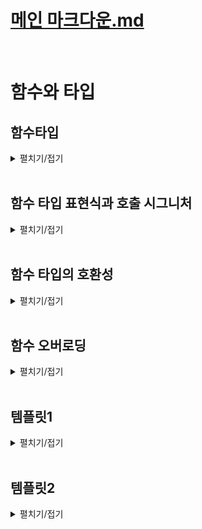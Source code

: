 # [메인 마크다운.md](README.md)
<br>


# 함수와 타입

## 함수타입
<details>
<summary>펼치기/접기</summary>
<br>

### 함수 타입 정의

먼저 두개의 매개변수의 합을 반환하는 func 함수를 선언해 본다.  
- src/Chapter0.ts
  ```ts
  function funcA(a, b) {
    return a + b;
  }
  ```
타입오류는 신경쓰지 않고 자바스크립트라고 생각하고 타인에게 설명해야 한다면 어떻게 설명하는것이 가장 좋은 방법일까?  

함수라는것은 기본적으로 매개변수를 받아 함수 블록 내부에 특정 연산과정을 거쳐 결과값을 반환하는 자바스크립트의 문법이다.  

그렇기 때문에 함수를 설명하는 가장 좋은 방법은 이 함수가 어떤 타입의 매개변수를 받고 어떤 연산을 거쳐 어떤 결과값을 반환하는지를 이야기하는 것이다.  

이 방법은 자바스크립트 버전의 설명이고 타입스크립트의 함수를 설명해야한다면 다음과 같다.  

- src/Chapter0.ts
  ```ts
  function funcB(a: number, b: number): number {
    return a + b;
  }
  ```
어떤 타입의 매개변수를 받고 어떤 타입의 결과 값을 반환하는지를 이야기 하는 것이다.  
연장선상에서 타입스크립트에서 함수의 타입을 정의할 때에도 좋은 설명 방식을 빌려 매개변수의 타입을 정의하고 반환값의 타입을 정의하는 식으로 함수의 타입을 정의하게 된다.   
<br>
반환값의 타입이 없다고 해도 반환값의 타입은 기본적으로 return문을 기준으로 자동으로 추론된다.
아래 함수의 경우 a는 number 타입이고, b도 number 타입이기 때문에 number + number는 number타입으로 추론을 해주게 된다.
- src/Chapter0.ts
  ```ts
  function funcC(a: number, b: number) {
    return a + b;
  }
  ```
<br>

### 화살표 함수 타입 정의
먼저 두개의 매개변수를 받아 더한값을 반환하는 화살표 함수를 선언한다.
- src/Chapter0.ts
  ```ts
  const funcD = (a, b) => a + b;
  ```
<br>

화살표 함수의 타입을 정의할떄에는 함수 선언식의 방식과 동일하다.  
매개변수 뒤에 타입 어노테이션을 선언하고, 반환타입 역시 함수 선언식과 동일하게 매개변수를 작성하는 소괄호 뒤에 타입 어노테이션을 선언한다.

- src/Chapter0.ts
  ```ts
  const funcE = (a: number, b: number): number => a + b;
  ```
<br>

화살표 함수의 반환 타입도 함수 선언식과 마찬가지로 함수의 반환값을 기준으로 자동으로 추론하기 때문에 생략하더라도 number타입으로 추론된다.
- src/Chapter0.ts
  ```ts
  const funcF = (a: number, b: number) => a + b;
  ```
<br>


### 함수의 매개변수

#### 자기소개 함수 예제
매개변수 name을 받아 console.log로 출력하는 기능을 구현한다.  
매개변수 name에 기본값을 문자열로 설정한다.  
매개변수의 기본값을 설정할 경우 매개변수의 타입을 직접 정의하지 않아도 오류가 발생하지 않으며 타입스크립트 컴파일러가 기본값을 기준으로 추론한다.  


- src/Chapter0.ts
  ```js
  function introduceA(name = "유혁스쿨") {
    console.log(`name : ${name}`);
  }
  ```

두가지 주의할 점이 있다.  
1. 기본값과 다른 타입으로 예를들어 number 등을 매개변수의 타입으로 정의할 경우 현재 기본값은 string인데 변수의 타입은 number로 정의되어 있어 뭐가 맞는것인지 오류를 발생하게 된다.  
2. 함수 호출시 자동 추론된 매개변수 타입(string)과 다른 타입을 인수로 전달하면 오류가 발생한다.

- src/Chapter0.ts
  ```js
  function introduceB(name: number = "유혁스쿨") { // [Error] Type 'string' is not assignable to type 'number'.ts(2322)

    console.log(`name : ${name}`);
  }

  introduceA(1);
  ```

#### 자기 소개 정보 확장
아래와 같이 키 정보에 대한 tall 매개변수를 추가하고, number타입으로 정의한다.  
함수 블록 내부에서는 name처럼 tall도 출력해준다.  
2개의 인수를 전달하며 해당 함수를 호출한다.  

- src/Chapter0.ts
  ```js
  function introduceC(name = "유혁스쿨", tall: number) {
    console.log(`name : ${name}`);
    console.log(`tall : ${tall}`);
  }
  introduceC("유혁스쿨", 200)
  ```

다음으로 tall 매개변수를 생략하고 호출한다.
이렇게 함수를 호출하면 tall이라는 매개변수가 필요한데, 실제로 전달하지 않았기 때문에 오류가 발생한다.  

- src/Chapter0.ts
  ```js
  introduceC("유혁스쿨") // [Error] An argument for 'tall' was not provided.
  ```

tall이라는 매개변수를 생략하고 싶다면 매개변수 타입 선언 전 변수의 바로옆에 물음표?를 넣어 마치 이전에 객체타입에 대해 살펴볼 때 선택적으로 프로퍼티를 만들었던 것과 같이 선택적 매개변수로 만들어 주면 된다.    
이렇게 선택적 매개변수가 된 tall이라는 매개변수에 마우스 커서를 올려보면 `(parameter) tall: number | undefined`와 같이 tall 변수에 들어오는 값이 number 타입의 값이 들어올 수도 있거나 혹은 값이 아에 안들어올 수도 있기 때문에 number와 undefined의 유니온 타입으로 추론되는것을 확인할 수 있다.  

- src/Chapter0.ts
  ```js
  function introduceD(name = "유혁스쿨", tall?: number) {
    console.log(`name : ${name}`);
    console.log(`tall : ${tall}`);
  }

  introduceD("유혁스쿨")
  ```

### 선택적 매개변수 - 유니온 타입, 타입좁히기
number와 undefined 유니온 타입이기 때문에 들어온 매개변수를 함수 블록내에서 10을 더하려고 하면 오류가 발생하게 된다.
덧셈 연산은 숫자와 숫자간에만 할수 있는 연산인데, 현재 tall이라는 값은 undefined일 수도 있는 값이기 때문에 불완전한 연산을 하지 못하도록 타입스크립트가 막아준다.

- src/Chapter0.ts
  ```js
  function introduceF(name = "유혁스쿨", tall?: number) {
    console.log(`name : ${name}`);
    if (typeof tall === "number") {
      console.log(`tall : ${tall + 10}`);
    }
  }
  ```
### 선택적 매개변수 - 필수 위치
실제 선택적 매개변수인 tall 뒤에 필수 매개변수를 하나 추가할 경우 정의 자체에서 오류가 발생한다.
선택적 매개변수보다 필수 매개변수가 뒤에 있기 때문에 발생하는 오류이다.

- src/Chapter0.ts
  ```js
  function introduceG(name = "유혁스쿨", tall?: number, age: number) {
    console.log(`name : ${name}`);
    if (typeof tall === "number") {
      console.log(`tall : ${tall + 10}`);
    }
  }

  introduceG("",13);
  ```
따라서 선택적 매개변수를 필수 매개변수와 함께 사용할 경우, 필수 매개변수를 선택적 매개변수 앞에 배치하면 해결이 된다.  


- src/Chapter0.ts
  ```js
  function introduceH(name = "유혁스쿨", age: number, tall?: number) {
    console.log(`name : ${name}`);
    if (typeof tall === "number") {
      console.log(`tall : ${tall + 10}`);
    }
  }

  introduceH("", 13); //name, age만 전달
  ```

#### 강의상 예외 내용
강의에서는 name변수가 필수 매개변수 이기 때문에 함수 호출시 name에 해당하는 값을 생략할 경우 오류가 발생한다고 설명하였으나, name에 기본값을 선언하게되면 `function introduceF(name?: string, tall?: number): void` 와 같이 타 입스크립트가 name도 선택적 매개변수로 해석한다.  
하지만 실제로 코드에서는 기본값이 설정되어 있으므로 같은 의미가 아니다.  
즉, 함수를 호출할때 `introduceF()` 로 호출하게 될 경우 선택적 매개변수로 작동하지만, 코드상에서는 매개변수를 받고있기 때문에 `introduceF(13);`와 같이 number타입 매개변수를 하나만 넣은 상태로 호출할경우 number타입 매개변수가 string타입 매개변수인 name에 전달되어 오류가 발생하게 된다.  

### Rest Parameter
매개변수 갯수 재한 없이 다양한 값들을 받고, 모두 합한 sum을 반환하는 함수를 만들어 본다.  
`getSum(...rest)` 와 같이 매개변수앞에 ...을 붙혀준다.  
해당 문법은 자바스크립트 문법으로 rest 파라미터 라고 부른다.  
가변적인 길이의 인수들을 전달하면 배열로 묶어 변수에 저장할 수 있도록 도와주는 문법이다.  
자바의 가변인자와 동일하다.  
rest parameter 매개변수의 타입은 어떻게 정의해줘야 할까?
예제에서 전달하려는 인수들은 모두 number타입의 값일 테니까 number 타입의 배열로 정의를 해주면 된다.

- src/Chapter0.ts
  ```js
  function getSumA(...rest: number[]) {
    let sum = 0
    for (let value of rest) {
      sum += value;
    }
    return sum;
  }
  getSumA(1, 2, 3) // 6
  getSumA(1, 2, 3, 4, 5) //15
  ```
  
만약 이때 매개변수의 갯수를 정하여 고정하고 싶다면 배열타입이 아닌 튜플 타입으로 정의하면 된다.

- src/Chapter0.ts
  ```js
  function getSumB(...rest: [number, number, number]) {
    let sum = 0
    for (let value of rest) {
      sum += value;
    }
    return sum;
  }
  getSumB(1, 2, 3) // 6
  getSumB(1, 2, 3, 4, 5) // [Error] Expected 3 arguments, but got 5.ts(2554)
  ```

</details>
<br>

## 함수 타입 표현식과 호출 시그니처
<details>
<summary>펼치기/접기</summary>
<br>

  ### 함수 타입 표현식
  <details>
  <summary>펼치기/접기</summary>
  <br>

  함수를 정의하려면 매개변수 타입들과 반환값의 타입들을 정의해서 함수의 타입을 정의할 수 있다.
  함수 타입 표현식이라는 것을 이용하면 타입 별칭을 이용해서도 함수의 타입을 정의할 수 있다.

  - src/Chapter1.ts
    ```ts
    const addA = (a, b) => a + b
    const addB = (a: number, b: number): number => a + b;
    ```

  #### 함수 타입 표현식 예제
  아래와 같이 타입 별칭을 이용하여 매개변수 타입과 반환값 타입 모두 number로 정의한다.  
  변수의 타입을 정의하듯 화살표 함수의 함수명 옆에 타입 어노테이션을 적용한다.  
  함수의 선언식에 직접 정의해주지 않아도 깔끔하게 함수의 타입 정의가 가능해진다.  
  이렇게 타입 별칭을 이용해 함수의 타입을 별도로 정의하는 문법을 함수타입표현식 이라고 하며, 영어로는 Function Type Expression이라고 부른다.  

  - src/Chapter1.ts
    ```ts
    type Add = (a: number, b: number) => number;
    const addC: Add = (a, b) => a + b; 
    ```
    인터넷에 돌아다니는 여러 문서나 강의들을 보면 해당 문법을 호출 시그니처 또는 함수 시그니처라고 부르기도 하는데, 엄밀히 말하면 TypeScript 공식 문서에서는 이 문법의 이름을 함수 타입 표현식이라고 소개하고 있다.  
    따라서 정확한 이름을 알아두는 건 매우 중요하므로 이렇게 함수 타입 표현식으로 알아두면 된다.  
  
  #### 함수 타입 표현식 장점
  덧셈 뿐만 아니라 뺄셈 그리고 곱셈, 나눗셈 등 사칙연산 함수와 비슷한 셩식의 함수 여러개를 만들어야 될 때 일반적으로 매개변수와 반환값에 모두 타입을 일일이 정의해줘야 한다면 중복되는 코드가 너무 많아진다.  
  그래서 이럴 때 함수 타입 표현식을 이용하면 굉장히 깔끔하게 코드를 고칠 수 있다.  
  type으로 정의된 Add 타입을 Operation 타입에 재정의하여 각 화살표 함수에 타입어노테이션으로 지정해준다.  
  - src/Chapter1.ts
    ```ts
    type OperationA= Add;
    const sub: OperationA = (a, b) => a - b;
    const multiply: OperationA = (a, b) => a * b;
    const divide: OperationA = (a, b) => a * b;
    ```

  Operaiont이 아닌 실제 정의된 우항의 타입 자체를 그대로 타입어노테이션으로 적용도 가능하다.
  타입별칭은 사실 우항에 있는 타입을 좌항의 이름으로 부르겠다는것으로 Operation이나 Add는 우항에 정의한 함수 타입 입을 해당 이름의 타입으로 저장한것과 같은것이다.  
  따라서 굳이 타입별칭을 이용하지 않아도 타입 어노테이션을 바로 정의한 뒤 값에 타입에 맞는 함수를 작성하면 되는것이다.  
  - src/Chapter1.ts
    ```ts
    const clacA: (a: number, b: number) => number = (a, b) => a + b;
    ```
  추가로 당연히 타입의 정의가 두개의 매개변수가 있는 함수를 정의하고 있기 때문에 만약 마음대로 매개변수의 개수를 하나 더 추가하면 당연히 오류가 발생하게 된다.  
  타입에는 두개의 매개변수가 있도록 했는데, 실제 구현부에서 3개의 매개변수를 썼기 때문이다.  
  따라서 함수의 타입을 표현식으로 정의할 때는 매개변수의 갯수와 타입을 다 맞춰줘야 한다.  
  - src/Chapter1.ts
    ```ts
    const clacB: (a: number, b: number) => number = (a, b, c) => a + b; // Type '(a: any, b: any, c: any) => any' is not assignable to type '(a: number, b: number) => number'. Target signature provides too few arguments. Expected 3 or more, but got 2.ts(2322)
    ```
  </details>
  <br>

  ### 호출 시그니처(콜 시그니처)
  <details>
  <summary>펼치기/접기</summary>
  <br>

  함수의 타입을 별도로 정의하는 또 다른 문법이다.  
  함수의 타입을 분리해서 정의할 수 있다.  
  type을 정의하듯 중괄호를 열어준 뒤, 중괄호 내부에 소괄호를열고 매개변수와 매개변수의 타입, 반환타입을 작성한다.
  이렇게 함수 타입을 정의하는 문법을 호출 시그니처라고 부른다.  
  - src/Chapter1.ts
    ```ts
    type OperationB = {
      (a: number, b: number): number;
    }

    const add2: OperationB = (a, b) => a + b;
    const sub2: OperationB = (a, b) => a - b;
    const multiply2: OperationB = (a, b) => a * b;
    const divide2: OperationB = (a, b) => a * b;
    ```
  일반적으로 함수의 타입을 타입별칭등을 이용하지 않고 정의할 때는 `function func(a: number): void {}` 이렇게 정의하는데
  여기서 `(a: number): void` 이 부분만 선언된 타입의 중괄호블록 내부에 작성한것이다.  
  이 문법을 호출 시그니처 또는 콜 시그니처라고 부르며, 함수 타입 표현식과 동일한 기능을 한다고 이해하면 된다.  
  함수의 타입을 정의하는데 이렇게 중괄호를 열어 마치 객체 타입을 정의하듯 하는 이유는 사실 자바스크립트의 함수도 객체이기 때문이다.  

  참고로 하이브리드 타입이라고 해서 호출 시그니처를 이용할 때 객체 프로퍼티를 추가로 정의할 수 있다.
  이것이 가능한 이유는 방금 말했듯 자바스크립트에서는 함수도 객체이기 때문이다.  
  OperationC 타입을 갖는 변수 add2는 함수처럼 호출될 수도 있고, .표기법을 이용하여 마치 객체를 사용하듯 사용할 수 있다.  
  따라서 이런식으로 타입을 만들면 해당 타입을 갖는 변수를 마치 객체로도 쓰고 함수로도 쓸 수 있다고 해서 하이브리드 타입이라고도 부른다.
  - src/Chapter1.ts
    ```ts
    type OperationC = {
      (a: number, b: number): number;
      name: string
    }
    ```
  </details>
  <br>

</details>
<br>


## 함수 타입의 호환성
<details>
<summary>펼치기/접기</summary>
<br>

기본 타입의 호환성이나 객체 타입의 호환성과 똑같이 함수 타입을 다른 함수 타입으로 취급해도 괜찮은가를 판단하는 말이다.  
함수타입의 호환성을 판단할 때는 두 가지의 체크리스트가 있다.  

1. 반환값의 타입이 호환되는지에 대한 여부
2. 매개변수의 타입이 호환되는지에 대한 여부
위 두가지의 기준이 모두 만족되어야만 두 함수의 타입이 호환된다라고 말할 수 있다.

### 1. 반환값이 호환되는가?
두개의 함수 타입을 만들어본다.  
number 타입의 반환값을 가지는 함수 타입 A와 number 리터럴 타입 10의 반환값 타입을 갖고 있는 함수 타입 B를 선언한다.  
다음으로 10을 반환하는 함수 a와 b에 각각의 함수 타입을 지정한다.  
B타입의 함수는 무조건 number 리터럴 타입 10을 반환하기 때문에 20을 반환하면 오류가 발생한다.

- src/Chapter2.ts
  ```ts
  type A = () => number;
  type B = () => 10;

  let a: A = () => 10;
  let b: B = () => 10; // 10이 아닌 number 값을 반환하면 오류가 발생한다.
  ```

이때 변수 a에 b를 할당할 경우 허용되지만 변수 b에 a를 할당할 경우는 허용되지 않는다.

- src/Chapter2.ts
  ```ts
  a = b;
  b = a; // b < a 즉, a가 number 타입이고, b는 number 리터럴타입 이므로 a 더 크다.
  ```
a함수의 반환값 타입은 number 타입이다.  
b함수의 반환값 타입은 number 리터럴 타입 10 이다.  
반환값 타입으로만 보자면 b에 a를 할당하겠다는 것은 type A를 type B로 취급하겠다는 것과 똑같은것이다.  
함수 a와 b의 타입이 다르기 때문이다.  

반환값의 기준으로만 보면 타입 B의 반환값은 number 리터럴 타입이다.  
타입 A의 반환값은 number 타입이다.  
number 타입을 number 리터럴 타입으로 취급하겠다는것이다.  
이는 number 타입이 number 리터럴타입 보다 크기 때문에 다운캐스팅에 해당한다.  
이것이 바로 허용되지 않는 이유이다.  
함수 타입 간의 호환성을 평가할 때 이렇게 반환값이 호환되는지에 대한 기준은 반환값끼리의 다운 캐스팅이 되면 안되도록 평가를 한다.  
따라서 a라는 변수에 저장된 함수의 반환값의 타입이 b 변수에 저장된 함수의 반환값 보다 크기 때문에 다운 캐스팅이다.  

반대로 a에 b를 할당하는것은 허용되었다.  
변수 a에 변수 b를 할당하는것은 b 타입을 a 타입으로 취급하겠다는 것이다.  
b 타입의 반환값으로만 보면 number 리터럴 타입 이며, a 타입의 반환값은 number 타입이다.  
number 리터럴 타입을 number 타입으로 취급하겠다는 것은 업캐스팅이기 때문에 a에 b를 할당하는것은 허용이 되는 것이다.  

이렇게 반환값 타입끼리는 업캐스팅하는 상황에서는 호환된다고 판단하고, 다운캐스팅 하는 상황에서는 호환되지 않는다고 판단한다.  
쉽게 말해 B타입을 A타입으로 취급하려고 할 때 A타입의 반환값이 더 큰 타입이라면 통과되고 반대로는 안된다고 하는것이다.

### 2. 매개변수가 호횐되는가?
2_1) 매개변수의 갯수가 같을 때.
2_2) 매개변수의 갯수가 다를 때.

#### 2_1) 매개변수 갯수가 같을 때 예제
매개변수는 number라는 타입을 갖고 반환타입은 void인 타입 C, 타입 D를 선언한다.
두개의 각 타입을 갖는 함수 c, d를 선언한다.  
타입도 같고 매개변수도 같을 경우 양쪽으로 할당하는것이 호환된다.
두개가 똑같은 타입이기 때문이다.  
- src/Chapter2.ts
  ```ts
  type C = (value: number) => void;
  type D = (value: number) => void;

  let c: C = (value) => {};
  let d: D = (value) => {};
  c = d; // 할당 허용 - 호환
  d = c; // 할당 허용 - 호환
  ```

아래와 같이 매개변수 value를 number 리터럴 타입 10으로 정의한 함수 타입 E가 정의된 실제 함수 e를 함수 c에 할당하려고 하면 오류가 발생한다.  
number 리터럴 타입을 number 타입으로 취급하는것이기 때문에 업캐스팅인데, 왜 안되는것일까?  
반환값 타입을 기준으로 호환성을 판단할때와는 다르게 매개변수의 타입을 기준으로 호환성을 판단할 때는 반대로 upcatsing일때는 호환이 되지 않는다고 평가한다.
반대의 경우로 다시 함수 e에 함수 c를 할당하도록 작성할 경우 오류가 발생하지 않는다.  
e는 number 리터럴타입 타입, c는 number타입 즉, `number → number 리터럴` 으로 취급하는 다운캐스팅이지만 허용이 되는것이다.  

결론적으로 매개변수의 타입을 기준으로 함수 타입의 호환성을 판단할 때에는 업캐스팅일땐 안되고, 다운캐스팅일때는 된다.  


- src/Chapter2.ts
  ```ts
  type E = (value: 10) => void;
  let e: E = (value) => {};
  c = e; // 업캐스팅 허용안됨. (Error)
  e = c; // 다운캐스팅 허용됨. 
  ```

매개변수가 객체 타입을 사용하는 예시로 조금 더 쉽게 설명이 가능하다.

- src/Chapter2.ts
  ```ts
  type Animal = {
    name: string;
  }
  type Dog = {
    name: string;
    color: string;
  }
  ```

Animal 타입이 조건이 더 작기 때문에 두 타입간의 관계는 Animal 타입이 Dog 타입의 Super 타입이다.  
각 타입을 지정할 함수를 구현해주고, Dog타입을 갖는 함수 dogFunc를 Animal타입을 갖는 함수 animalFunc에 할당할 경우 오류가 발생한다.  
이는 이전과 똑같은 상황으로 animalFunc의 매개변수 타입은 Animal이고 dogFunc 매개변수 타입은 Dog로 animalFunc의 매개변수 타입 Animal이 Super 타입으로 더 큰 타입이다.  
역시 dogFunc에서 animalFunc로 업캐스팅 되는 상황인데 안되는것이다.  

- src/Chapter2.ts
  ```ts
  let animalFunc = (animal: Animal) => {
    console.log(animal.name)
  };
  let dogFunc = (dog: Dog) => {
    console.log(dog.name)
    console.log(dog.color)
  };
  animalFunc = dogFunc;
  dogFunc = animalFunc;
  ```

animalFunc에 dogFunc를 할당한다는 것은 코드로 예를들면 다음과 같다.  
Animal타입에는 color라는 프로퍼티가 없기 때문에 오류가 발생한다.  
따라서 할당하려고 하는 함수의 매개변수 타입이 Dog처럼 서브타입일 경우 아래와 같이 말도안되는 코드가 나올 수 있기 때문에 업캐스팅일 때는 허용하지 않도록 막아주는것이다.
- src/Chapter2.ts
  ```ts
  let testFuncA = (animal: Animal) => {
    console.log(animal.name)
    console.log(animal.color) // [Error] Property 'color' does not exist on type 'Animal'.ts(2339)
  }
  ```

반대로 dogFunc에 animalFunc를 할당하는것을 허용하는 이유를 코드로 예를 들면 다음과 같다.  
dogFunc에 animalFunc를 할당하는 것이기 때문에 매개변수의 타입은 dogFunc를 따라야 한다.  
Dog타입은 Animal타입의 서브타입이기 때문에, 기본적으로 Animal타입의 객체들이 갖고 있는 모든 프로퍼티들을 Dog 타입은 이미 갖고 있다.  
그렇기 때문에 animalFunc를 dogFunc에 할당해도 전혀 아무런 타입 오류가 발생하지 않는 것이다.  
- src/Chapter2.ts
  ```ts
  let testFuncB = (dog: Dog) => {
    console.log(dog.name)
    console.log(dog.color)
  }
  ```

#### 2_2) 매개변수 갯수가 다를 때 예제
funcA = funcB가 허용되는 이유는 다음과 같다.  
funcA의 매개변수는 2개, funcB의 매개변수는 1개이다.  
funcA의 매개변수 갯수가 더 많기 때문에 허용된다.  

그러나 반대인 funcB = funcA의 경우는 허용되지 않는다.  
funcA의 매개변수 갯수가 더 많은데 funcB로 취급하려고 하는것은 허용되지 않는다.  
할당 하려고 하는 쪽의 함수 타입의 매개변수의 갯수가 더 적을 때에만 호환이 되는것이다.  
- src/Chapter2.ts
  ```ts
  type FuncA = (a: number, b: number) => void;
  type FuncB = (a: number) => void;

  let funcA: FuncA = (a, b) => {};
  let funcB: FuncB = (a) => {}; // [Error] Type 'FuncA' is not assignable to type 'FuncB'.  Target signature provides too few arguments. Expected 2 or more, but got 1.ts(2322)
  funcA = funcB;
  funcB = funcA;
  ```

물론 당연하게도 매개변수의 갯수가 더 작은 funcD를 funcC에 할당하려고 할때 만약 실제 할당되는 기준의 매개변수의 타입이 서로 다를 경우에도 허용되지 않는다.  
적어도 갯수가 다를 때의 기준을 적용 하려면 타입이 같은 매개변수가 있어야 된다.
- src/Chapter2.ts
  ```ts
  type FuncC = (a: string, b: number) => void;
  type FuncD = (a: number) => void;

  let funcC: FuncC = (a, b) => {};
  let funcD: FuncD = (a) => {}; 
  funcC = funcD; // [Error] Type 'FuncD' is not assignable to type 'FuncC'. Types of parameters 'a' and 'a' are incompatible. Type 'string' is not assignable to type 'number'.ts(2322)
  ```

</details>
<br>

## 함수 오버로딩
<details>
<summary>펼치기/접기</summary>
<br>

함수 오버로딩이란?
함수를 매개변수의 갯수나 타입에 따라서 여러가지 버전으로 정의하는 방법이다.  
```c
/* 매개변수 없음 */
void func() {
  printf("매개변수 없음");
}
/* 매개변수 한개 */
void func(int a) {
  printf(a + 20);
}
/* 매개변수 두개 */
void func(int a, int b) {
  printf(i + j);
}
```
위 예제 코드는 C언어로 짜여진 함수이다.  
동일한 함수 이름인 func를 3회 선언하고있다.  
매개변수가 없을 때, 1개일 때, 2개일 때 3가지 경우에 따라서 동일한 함수를 여러번 중복 정의해서 func라는 함수를 
매개변수 없이 `func();`를 호출하면 첫번째 func함수를 호출하고 아래 라인에서 `func(1);`와 같이 매개변수를 하나만 넣어 호출하게 되면 두번째 func함수를 호출하고 마지막으로 `func(1, 2);`와 같이 호출하면 3번째 함수를 호출한다.  
이러한 문법을 함수 오버로딩이라고 부른다.  
자바스크립트에서는 함수 오버로딩이 지원되지 않고 오직 타입스크립트에서만 지원이된다.  


### 함수 오버로딩 예제 정의
- → 함수 func 정의
- 모든 매개변수의 타입: number
- Ver1. 매개변수가 1개: 매개변수에 20을 곱한값 출력
- Ver2. 매개변수가 3개: 매개변수 총 합 출력


### 오버로드 시그니처
타입스크립트에서 함수 오버로딩을 구현하기 위해서는 가장 먼저 해야할 일이 있다.  
어떤 버전이 있는지 알려줘야 한다.  
아래와 같이 함수 구현부 없이 세미콜론으로 끝내는 문법을 사용하면 2가지 버전이 있다는것을 알려주는것과 같다.  
이를 오버로드 시그니처라고 부른다.  
함수를 오버로딩 하기 위해 각각 매개변수 별로 다른 버전을 명시해주기 위해 사용한다 라고 이해하면 된다.  
- src/Chapter0.ts
  ```ts
  function funcA(a: number): void;
  function funcA(a: number, b:number, c:number): void;
  ```

### 구현 시그니처
오버로드 시그니처로 정의한 함수의 실제 구현부 정의하는것을 말한다.
function func() {}와 같이 아무런 매개변수도 없고 반환도 없는 함수를 정의를 한 뒤 매개변수를 넣어 호출할 경우 오류가 발생할 것으로 예측할 수 있다.  
실제로 매개변수가 없이 호출해보고 1개, 2개, 3개를 넣어 호출해보면 1개와 3개를 넣었을 때 빼고는 모두 오류가 발생한다.  
- src/Chapter0.ts
  ```ts
  function funcA() {}
  funcA(); // [Error] Expected 1-3 arguments, but got 0.ts(2554)
  funcA(1);
  funcA(1, 2); // [Error] No overload expects 2 arguments, but overloads do exist that expect either 1 or 3 arguments.ts(2575)
  funcA(1, 2, 3);
  ```
실제 구현부에서는 매개변수가 하나도 정의되어있지 않기 때문에 첫번째 호출 말고는 다 비정상인것처럼 보인다.  
그러나 결론적으로는 첫번째 호출에서 오류가 발생하고, 나머지 두번째와 네번째는 오류가 발생하지 않는다.  
이는 오버로드 시그니처 때문이다.  
어떤 함수가 오버로드 시그니처를 갖고 있으면, 함수를 호출할 때 인수들의 타입이 실제 구현부에 정의된 매개변수의 갯수나 타입에 따르지 않고, 오버로드 시그니처들 중 하나의 버전을 따라간다.  
따라서 매개변수로 number타입 값 1개를 인수로 전달했을 때는 오버로드 시그니처의 첫번재 버전과 일치하기 때문에 허용이 된것이다.  
number타입 값 3개를 전달한 호출문은 2번째 오버로드 시그니처 버전과 맞기 때문에 허용이 된것이다.  
나머지는 오버로드 시그니처에 매개변수가 없는것, 2개만 있는것이 없기 때문에 허용이 되지 않는 것이다.  
사실상 오버로드 시그니처들을 만들어 두면 실제 구현부의 매개변수 타입들은 호출할 때는 큰 영향을 미치지 않는다.  
그렇기 때문에 버전을 여러개 만들어 버전에 따라 호출하도록 만들어 줄 수가 있다.  


### 구현 오류 케이스
function funcB(a: number, b:number, c:number) {} 과 같이 함수를 실제로 구현할 경우 첫번째 오버로드시그니처에서 오류가 발생한다.  
오류 메시지를 살펴보면 이 오버로드 시그니처는 구현 시그니처와 호환되지 않는다 라는 메시지를 뱉는다.  
실제 함수를 구현할 경우 실제 동작은 구현된 코드의 블록에서 발생하기 때문에, 매개변수 3개가 모두 있다고 타입을 정의해버리면 첫번째 오버로드 시그니처의 존재가 없어진다.  
- src/Chapter0.ts
  ```ts
  function funcB(a: number): void; // [Error] This overload signature is not compatible with its implementation signature.ts(2394
  function funcB(a: number, b:number, c:number): void;
  function funcB(a: number, b:number, c:number) {}
  ```
구현 시그니처에서 매개변수 3개가 모두 필수 매개변수로 정의가 되어 있기 때문에 아래와 같이 실제로 함수 내부에서 모든 매개변수 a, b, c에 대해 모두 다 있다고 가정하고 코드를 작성 할것이다.  
이 경우 첫번째 오버로드 시그니처는 의미가 없어지게 된다.  
따라서 오버로드 시그니처들의 매개변수의 갯수에 차이가 있다면 최대한 방어적으로 선택적 프로퍼티로 매개변수로 정의해서, 모든 오버로드 시그니처들이 의미가 있도록 만들어 줘야 한다.  
- src/Chapter0.ts
  ```ts
  function funcC(a: number): void;
  function funcC(a: number, b:number, c:number): void;

  function funcC(a: number, b?:number, c?:number) {
    a.toFixed();
    b.toFixed(); // 선택적 매개변수의 경우 타입가드 혹은 기본값 필요
    c.toFixed(); // 선택적 매개변수의 경우 타입가드 혹은 기본값 필요
  }
  ```

### 실제 구현
- src/Chapter0.ts
  ```ts
  function funcD(a: number): void;
  function funcD(a: number, b:number, c:number): void;
  function funcD(a: number, b?:number, c?:number) {
    if (typeof b === 'number' && typeof c === 'number') {
      console.log(a + b + c)
    } else {
      console.log(a * 20);
    }
  }
  ```


</details>
<br>

## 템플릿1
<details>
<summary>펼치기/접기</summary>
<br>

</details>
<br>

## 템플릿2
<details>
<summary>펼치기/접기</summary>
<br>

  ### 템플릿
  <details>
  <summary>펼치기/접기</summary>
  <br>

  </details>
  <br>

  ### 템플릿
  <details>
  <summary>펼치기/접기</summary>
  <br>

  </details>
  <br>

</details>
<br>

